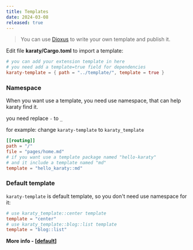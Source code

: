 ```yaml
---
title: Templates
date: 2024-03-08
released: true
---
```




> You can use [Dioxus](https://dioxuslabs.com) to write your own template and publish it.

Edit file **karaty/Cargo.toml** to import a template:

```toml
# you can add your extension template in here
# you need add a template=true field for dependencies
karaty-template = { path = "../template/", template = true }
```



### Namespace

When you want use a template, you need use namespace, that can help karaty find it. 

you need replace `-` to `_` 

for example: change  `karaty-template` to `karaty_template`

```toml
[[routing]]
path = "/"
file = "pages/home.md"
# if you want use a template package named "hello-karaty"
# and it include a template named "md"
template = "hello_karaty::md"
```



### Default template

`karaty-template` is default template, so you don't need use namespace for it:

```toml
# use karaty_template::center template
template = "center"
# use karaty_template::blog::list template
template = "blog::list"
```

**More info - [[default](@templates.default)]**
